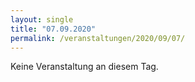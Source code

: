 ```yaml
---
layout: single
title: "07.09.2020"
permalink: /veranstaltungen/2020/09/07/
---
```


Keine Veranstaltung an diesem Tag.
